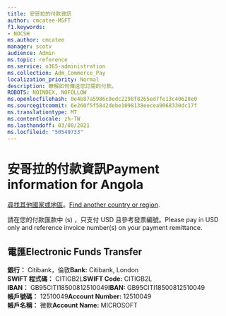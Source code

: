 ```yaml
---
title: 安哥拉的付款資訊
author: cmcatee-MSFT
f1.keywords:
- NOCSH
ms.author: cmcatee
manager: scotv
audience: Admin
ms.topic: reference
ms.service: o365-administration
ms.collection: Adm_Commerce_Pay
localization_priority: Normal
description: 瞭解如何傳送您訂閱的付款。
ROBOTS: NOINDEX, NOFOLLOW
ms.openlocfilehash: 0e4b87a5986c0edc2298f8265ed7fe13c40628e0
ms.sourcegitcommit: 6e260f5f5842debe1098138eecea9068330dc17f
ms.translationtype: MT
ms.contentlocale: zh-TW
ms.lasthandoff: 03/08/2021
ms.locfileid: "50549733"
---
```

# <a name="payment-information-for-angola"></a><span data-ttu-id="301d8-103">安哥拉的付款資訊</span><span class="sxs-lookup"><span data-stu-id="301d8-103">Payment information for Angola</span></span>

<span data-ttu-id="301d8-104">[尋找其他國家或地區](../billing-and-payments/pay-for-your-subscription.md)。</span><span class="sxs-lookup"><span data-stu-id="301d8-104">[Find another country or region](../billing-and-payments/pay-for-your-subscription.md).</span></span>

<span data-ttu-id="301d8-105">請在您的付款匯款中 (s) ，只支付 USD 且參考發票編號。</span><span class="sxs-lookup"><span data-stu-id="301d8-105">Please pay in USD only and reference invoice number(s) on your payment remittance.</span></span>

## <a name="electronic-funds-transfer"></a><span data-ttu-id="301d8-106">電匯</span><span class="sxs-lookup"><span data-stu-id="301d8-106">Electronic Funds Transfer</span></span>

<span data-ttu-id="301d8-107">**銀行：** Citibank，倫敦</span><span class="sxs-lookup"><span data-stu-id="301d8-107">**Bank:** Citibank, London</span></span>  
<span data-ttu-id="301d8-108">**SWIFT 程式碼：** CITIGB2L</span><span class="sxs-lookup"><span data-stu-id="301d8-108">**SWIFT Code:** CITIGB2L</span></span>  
<span data-ttu-id="301d8-109">**IBAN：** GB95CITI18500812510049</span><span class="sxs-lookup"><span data-stu-id="301d8-109">**IBAN:** GB95CITI18500812510049</span></span>  
<span data-ttu-id="301d8-110">**帳戶號碼：** 12510049</span><span class="sxs-lookup"><span data-stu-id="301d8-110">**Account Number:** 12510049</span></span>  
<span data-ttu-id="301d8-111">**帳戶名稱：** 微軟</span><span class="sxs-lookup"><span data-stu-id="301d8-111">**Account Name:** MICROSOFT</span></span>  